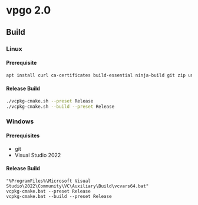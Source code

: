 # vpgo 2.0

## Build

### Linux

#### Prerequisite

```sh
apt install curl ca-certificates build-essential ninja-build git zip unzip pkg-config
```

#### Release Build

```sh
./vcpkg-cmake.sh --preset Release
./vcpkg-cmake.sh --build --preset Release
```

### Windows

#### Prerequisites

- git
- Visual Studio 2022

#### Release Build

```
"%ProgramFiles%\Microsoft Visual Studio\2022\Community\VC\Auxiliary\Build\vcvars64.bat"
vcpkg-cmake.bat --preset Release
vcpkg-cmake.bat --build --preset Release
```
